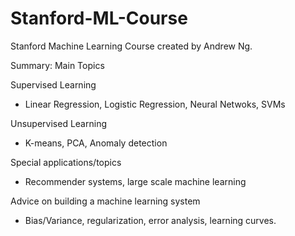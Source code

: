 # Stanford-ML-Course

Stanford Machine Learning Course created by Andrew Ng.

Summary: Main Topics

Supervised Learning
- Linear Regression, Logistic Regression, Neural Netwoks, SVMs

Unsupervised Learning
- K-means, PCA, Anomaly detection

Special applications/topics
- Recommender systems, large scale machine learning

Advice on building a machine learning system
- Bias/Variance, regularization, error analysis, learning curves.
